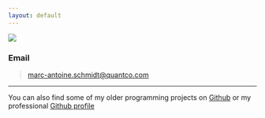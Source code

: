 ```yaml
---
layout: default
---
```


<img src="{{ site.baseurl }}/images/schmidt-2.jpg" class="right no-mobile" />

### Email

> [marc-antoine.schmidt@quantco.com](mailto:marc-antoine.schmidt@quantco.com)

---

You can also find some of my older programming projects on [Github](https://github.com/ma-schmidt) or my professional [Github profile](https://github.com/marcantoineschmidtqc)
